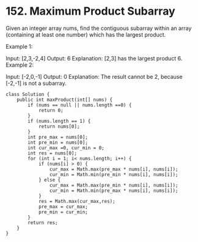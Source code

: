 # 152. Maximum Product Subarray

Given an integer array nums, find the contiguous subarray within an array \(containing at least one number\) which has the largest product.

Example 1:

Input: \[2,3,-2,4\] Output: 6 Explanation: \[2,3\] has the largest product 6. Example 2:

Input: \[-2,0,-1\] Output: 0 Explanation: The result cannot be 2, because \[-2,-1\] is not a subarray.

```text
class Solution {
    public int maxProduct(int[] nums) {
        if (nums == null || nums.length ==0) {
            return 0;
        }
        if (nums.length == 1) {
            return nums[0];
        }
        int pre_max = nums[0];
        int pre_min = nums[0];
        int cur_max =0, cur_min = 0;
        int res = nums[0];
        for (int i = 1; i< nums.length; i++) {
            if (nums[i] > 0) {
                cur_max = Math.max(pre_max * nums[i], nums[i]);
                cur_min = Math.min(pre_min * nums[i], nums[i]);            
            } else {
                cur_max = Math.max(pre_min * nums[i], nums[i]);
                cur_min = Math.min(pre_max * nums[i], nums[i]);
            }
            res = Math.max(cur_max,res);
            pre_max = cur_max;
            pre_min = cur_min;
        }
        return res;
    }
}
```



